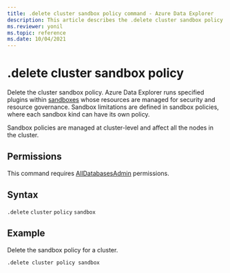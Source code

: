 ```yaml
---
title: .delete cluster sandbox policy command - Azure Data Explorer
description: This article describes the .delete cluster sandbox policy command in Azure Data Explorer.
ms.reviewer: yonil
ms.topic: reference
ms.date: 10/04/2021
---
```

# .delete cluster sandbox policy

Delete the cluster sandbox policy. Azure Data Explorer runs specified plugins within [sandboxes](../concepts/sandboxes.md) whose resources are managed for security and resource governance. Sandbox limitations are defined in sandbox policies, where each sandbox kind can have its own policy.

Sandbox policies are managed at cluster-level and affect all the nodes in the cluster.

## Permissions

This command requires [AllDatabasesAdmin](access-control/role-based-authorization.md) permissions.

## Syntax

`.delete` `cluster` `policy` `sandbox`

## Example

Delete the sandbox policy for a cluster.

```kusto
.delete cluster policy sandbox 
```
